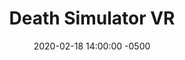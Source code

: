 ---
layout:      project
title:       "Death Simulator VR"
date:        2020-02-18 14:00:00 -0500
categories:  project
tags:        vr unity csharp
video-links: 
screenshots: 
github:      "https://github.com/EmiCB/Death-Simulator-VR"
---